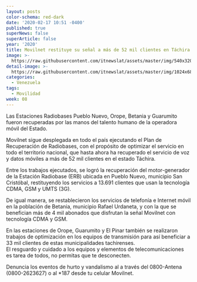 ```yaml
---
layout: posts
color-schema: red-dark
date: '2020-02-17 10:51 -0400'
published: true
superNews: false
superArticle: false
year: '2020'
title: Movilnet restituye su señal a más de 52 mil clientes en Táchira
image: >-
  https://raw.githubusercontent.com/itnewslat/assets/master/img/540x320/Movilnet-Tachira-p.jpg
detail-image: >-
  https://raw.githubusercontent.com/itnewslat/assets/master/img/1024x680/Movilnet-Tachira-g.jpg
categories:
  - Venezuela
tags:
  - Movilidad
week: 08
---
```

Las Estaciones Radiobases Pueblo Nuevo, Orope, Betania y Guarumito fueron recuperadas por las manos del talento humano de la operadora móvil del Estado. 

Movilnet sigue desplegada en todo el país ejecutando el Plan de Recuperación de Radiobases, con el propósito de optimizar el servicio en todo el territorio nacional, que hasta ahora ha recuperado el servicio de voz y datos móviles a más de 52 mil clientes en el estado Táchira.

Entre los trabajos ejecutados, se logró la recuperación del motor-generador de la Estación Radiobase (ERB) ubicada en Pueblo Nuevo, municipio San Cristóbal, restituyendo los servicios a 13.691 clientes que usan la tecnología CDMA, GSM y UMTS (3G).

De igual manera, se restablecieron los servicios de telefonía e Internet móvil en la población de Betania, municipio Rafael Urdaneta, y con la que se benefician más de 4 mil abonados que disfrutan la señal Movilnet con tecnología CDMA y GSM.

En las estaciones de Orope, Guarumito y El Pinar también se realizaron trabajos de optimización en los equipos de transmisión para así beneficiar a 33 mil clientes de estas municipalidades tachirenses.  
El resguardo y cuidado a los equipos y elementos de telecomunicaciones es tarea de todos, no permitas que te desconecten. 

Denuncia los eventos de hurto y vandalismo al  a través del 0800-Antena (0800-2623627) o al *187 desde tu celular Movilnet. 